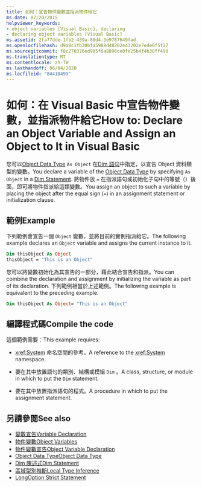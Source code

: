 ```yaml
---
title: 如何：宣告物件變數並指派物件給它
ms.date: 07/20/2015
helpviewer_keywords:
- object variables [Visual Basic], declaring
- declaring object variables [Visual Basic]
ms.assetid: 2fa77dde-1fb2-439a-80d4-3e9787649fad
ms.openlocfilehash: d9a8c1fb30bfa5988d48202e41202e7ede0f5f27
ms.sourcegitcommit: f8c270376ed905f6a8896ce0fe25b4f4b38ff498
ms.translationtype: MT
ms.contentlocale: zh-TW
ms.lasthandoff: 06/04/2020
ms.locfileid: "84410499"
---
```

# <a name="how-to-declare-an-object-variable-and-assign-an-object-to-it-in-visual-basic"></a><span data-ttu-id="341de-102">如何：在 Visual Basic 中宣告物件變數，並指派物件給它</span><span class="sxs-lookup"><span data-stu-id="341de-102">How to: Declare an Object Variable and Assign an Object to It in Visual Basic</span></span>

<span data-ttu-id="341de-103">您可以[Object Data Type](../../../language-reference/data-types/object-data-type.md) `As Object` 在[Dim 語句](../../../language-reference/statements/dim-statement.md)中指定，以宣告 Object 資料類型的變數。</span><span class="sxs-lookup"><span data-stu-id="341de-103">You declare a variable of the [Object Data Type](../../../language-reference/data-types/object-data-type.md) by specifying `As Object` in a [Dim Statement](../../../language-reference/statements/dim-statement.md).</span></span> <span data-ttu-id="341de-104">將物件放 `=` 在指派語句或初始化子句中的等號（）後面，即可將物件指派給這類變數。</span><span class="sxs-lookup"><span data-stu-id="341de-104">You assign an object to such a variable by placing the object after the equal sign (`=`) in an assignment statement or initialization clause.</span></span>

## <a name="example"></a><span data-ttu-id="341de-105">範例</span><span class="sxs-lookup"><span data-stu-id="341de-105">Example</span></span>

<span data-ttu-id="341de-106">下列範例會宣告一個 `Object` 變數，並將目前的實例指派給它。</span><span class="sxs-lookup"><span data-stu-id="341de-106">The following example declares an `Object` variable and assigns the current instance to it.</span></span>

```vb
Dim thisObject As Object
thisObject = "This is an Object"
```

<span data-ttu-id="341de-107">您可以將變數初始化為其宣告的一部分，藉此結合宣告和指派。</span><span class="sxs-lookup"><span data-stu-id="341de-107">You can combine the declaration and assignment by initializing the variable as part of its declaration.</span></span> <span data-ttu-id="341de-108">下列範例相當於上述範例。</span><span class="sxs-lookup"><span data-stu-id="341de-108">The following example is equivalent to the preceding example.</span></span>

```vb
Dim thisObject As Object= "This is an Object"
```

## <a name="compile-the-code"></a><span data-ttu-id="341de-109">編譯程式碼</span><span class="sxs-lookup"><span data-stu-id="341de-109">Compile the code</span></span>

<span data-ttu-id="341de-110">這個範例需要：</span><span class="sxs-lookup"><span data-stu-id="341de-110">This example requires:</span></span>

- <span data-ttu-id="341de-111"><xref:System> 命名空間的參考。</span><span class="sxs-lookup"><span data-stu-id="341de-111">A reference to the <xref:System> namespace.</span></span>

- <span data-ttu-id="341de-112">要在其中放置語句的類別、結構或模組 `Dim` 。</span><span class="sxs-lookup"><span data-stu-id="341de-112">A class, structure, or module in which to put the `Dim` statement.</span></span>

- <span data-ttu-id="341de-113">要在其中放置指派語句的程式。</span><span class="sxs-lookup"><span data-stu-id="341de-113">A procedure in which to put the assignment statement.</span></span>

## <a name="see-also"></a><span data-ttu-id="341de-114">另請參閱</span><span class="sxs-lookup"><span data-stu-id="341de-114">See also</span></span>

- [<span data-ttu-id="341de-115">變數宣告</span><span class="sxs-lookup"><span data-stu-id="341de-115">Variable Declaration</span></span>](variable-declaration.md)
- [<span data-ttu-id="341de-116">物件變數</span><span class="sxs-lookup"><span data-stu-id="341de-116">Object Variables</span></span>](object-variables.md)
- [<span data-ttu-id="341de-117">物件變數宣告</span><span class="sxs-lookup"><span data-stu-id="341de-117">Object Variable Declaration</span></span>](object-variable-declaration.md)
- [<span data-ttu-id="341de-118">Object Data Type</span><span class="sxs-lookup"><span data-stu-id="341de-118">Object Data Type</span></span>](../../../language-reference/data-types/object-data-type.md)
- [<span data-ttu-id="341de-119">Dim 陳述式</span><span class="sxs-lookup"><span data-stu-id="341de-119">Dim Statement</span></span>](../../../language-reference/statements/dim-statement.md)
- [<span data-ttu-id="341de-120">區域型別推斷</span><span class="sxs-lookup"><span data-stu-id="341de-120">Local Type Inference</span></span>](local-type-inference.md)
- [<span data-ttu-id="341de-121">Long</span><span class="sxs-lookup"><span data-stu-id="341de-121">Option Strict Statement</span></span>](../../../language-reference/statements/option-strict-statement.md)
